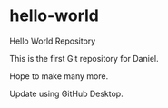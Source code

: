 # hello-world
Hello World Repository

This is the first Git repository for Daniel.

Hope to make many more.

Update using GitHub Desktop.